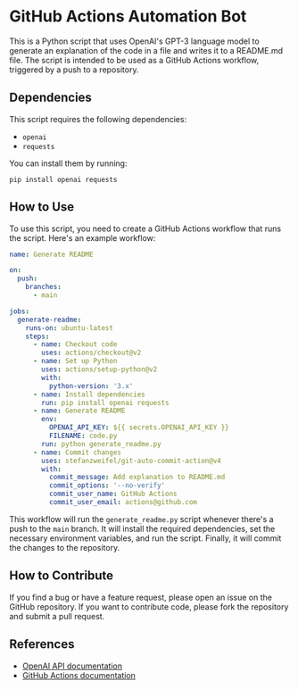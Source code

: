 # GitHub Actions Automation Bot

This is a Python script that uses OpenAI's GPT-3 language model to generate an explanation of the code in a file and writes it to a README.md file. The script is intended to be used as a GitHub Actions workflow, triggered by a push to a repository.

## Dependencies

This script requires the following dependencies:

- `openai`
- `requests`

You can install them by running:

```
pip install openai requests
```

## How to Use

To use this script, you need to create a GitHub Actions workflow that runs the script. Here's an example workflow:

```yaml
name: Generate README

on:
  push:
    branches:
      - main

jobs:
  generate-readme:
    runs-on: ubuntu-latest
    steps:
      - name: Checkout code
        uses: actions/checkout@v2
      - name: Set up Python
        uses: actions/setup-python@v2
        with:
          python-version: '3.x'
      - name: Install dependencies
        run: pip install openai requests
      - name: Generate README
        env:
          OPENAI_API_KEY: ${{ secrets.OPENAI_API_KEY }}
          FILENAME: code.py
        run: python generate_readme.py
      - name: Commit changes
        uses: stefanzweifel/git-auto-commit-action@v4
        with:
          commit_message: Add explanation to README.md
          commit_options: '--no-verify'
          commit_user_name: GitHub Actions
          commit_user_email: actions@github.com
```

This workflow will run the `generate_readme.py` script whenever there's a push to the `main` branch. It will install the required dependencies, set the necessary environment variables, and run the script. Finally, it will commit the changes to the repository.

## How to Contribute

If you find a bug or have a feature request, please open an issue on the GitHub repository. If you want to contribute code, please fork the repository and submit a pull request.

## References

- [OpenAI API documentation](https://beta.openai.com/docs/api-reference/introduction)
- [GitHub Actions documentation](https://docs.github.com/en/actions)
